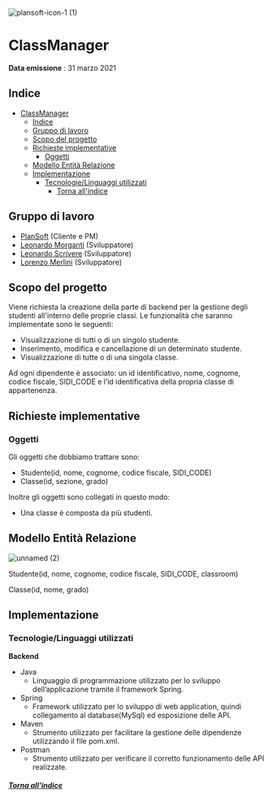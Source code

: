 ![plansoft-icon-1 (1)](https://user-images.githubusercontent.com/51908859/113130686-a16dcf80-921c-11eb-9e65-a0821a6aab71.png)

# ClassManager

**Data emissione** : 31 marzo 2021

## Indice

- [ClassManager](#classmanager)
  - [Indice](#indice)
  - [Gruppo di lavoro](#gruppo-di-lavoro)
  - [Scopo del progetto](#scopo-del-progetto)
  - [Richieste implementative](#richieste-implementative)
    - [Oggetti](#oggetti)
  - [Modello Entità Relazione](#modello-entità-relazione)
  - [Implementazione](#implementazione)
    - [Tecnologie/Linguaggi utilizzati](#tecnologielinguaggi-utilizzati)
        - [Torna all'indice](#torna-allindice)

## Gruppo di lavoro

- [PlanSoft](https://www.plansoft.it/) (Cliente e PM)
- [Leonardo Morganti](https://github.com/Leomorga) (Sviluppatore)
- [Leonardo Scrivere](https://github.com/scrivereleonardo) (Sviluppatore)
- [Lorenzo Merlini](https://github.com/LORYMAX4) (Sviluppatore)

## Scopo del progetto

Viene richiesta la creazione della parte di backend per la gestione degli studenti all'interno delle proprie classi. Le funzionalità che saranno implementate sono le seguenti:

- Visualizzazione di tutti o di un singolo studente.
- Inserimento, modifica e cancellazione di un determinato studente.
- Visualizzazione di tutte o di una singola classe.

Ad ogni dipendente è associato: un id identificativo, nome, cognome, codice fiscale, SIDI_CODE e l’id identificativa della propria classe di appartenenza.

## Richieste implementative

### Oggetti

Gli oggetti che dobbiamo trattare sono:
- Studente(id, nome, cognome, codice fiscale, SIDI_CODE)
- Classe(id, sezione, grado)

Inoltre gli oggetti sono collegati in questo modo:
- Una classe è composta da più studenti.

## Modello Entità Relazione

![unnamed (2)](https://user-images.githubusercontent.com/51908859/113143311-480d9c80-922c-11eb-9d4f-23f16bc941a6.png)

Studente(id, nome, cognome, codice fiscale, SIDI_CODE, classroom)

Classe(id, nome, grado)

## Implementazione

### Tecnologie/Linguaggi utilizzati

**Backend**
- Java
   - Linguaggio di programmazione utilizzato per lo sviluppo dell’applicazione tramite il framework Spring.
- Spring
  - Framework utilizzato per lo sviluppo di web application, quindi collegamento al database(MySql) ed esposizione delle API.
- Maven
  - Strumento utilizzato per facilitare la gestione delle dipendenze utilizzando il file pom.xml.
- Postman
  - Strumento utilizzato per verificare il corretto funzionamento delle API realizzate.
 

##### [Torna all'indice](#indice)
